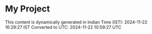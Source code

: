 # My Project

This content is dynamically generated in Indian Time (IST): 2024-11-22 16:29:27 IST
Converted to UTC: 2024-11-22 10:59:27 UTC
